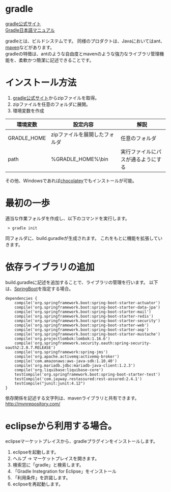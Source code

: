 # gradle

[gradle公式サイト](http://gradle.org/)  
[Gradle日本語マニュアル](http://gradle.monochromeroad.com/docs/)

gradleとは、ビルドシステムです。
同様のプロダクトは、Javaにおいてはant、[maven](https://github.com/snjxnksm/practice/wiki/maven)などがあります。  
gradleの特徴は、antのような自由度とmavenのような強力なライブラリ管理機能を、柔軟かつ簡潔に記述できることです。


# インストール方法

1. [gradle公式サイト](http://gradle.org/)からzipファイルを取得。
2. zipファイルを任意のフォルダに展開。  
3. 環境変数を作成  

|環境変数|設定内容|解説|
|--|--|--|
|GRADLE_HOME|zipファイルを展開したフォルダ|任意のフォルダ|
|path|%GRADLE_HOME%\bin|実行ファイルにパスが通るようにする|

その他、Windowsであれば[chocolatey](https://github.com/snjxnksm/practice/wiki/Chocolatey)でもインストールが可能。  

# 最初の一歩

適当な作業フォルダを作成し、以下のコマンドを実行します。
```
 > gradle init
```
同フォルダに、build.guradleが生成されます。
これをもとに機能を拡張していきます。

# 依存ライブラリの追加

build.guradleに記述を追加することで、ライブラリの管理を行います。
以下は、[SpringBoot](../springboot/readme.md)を指定する場合。
```
dependencies {
    compile('org.springframework.boot:spring-boot-starter-actuator')
    compile('org.springframework.boot:spring-boot-starter-data-jpa')
    compile('org.springframework.boot:spring-boot-starter-mail')
    compile('org.springframework.boot:spring-boot-starter-redis')
    compile('org.springframework.boot:spring-boot-starter-security')
    compile('org.springframework.boot:spring-boot-starter-web')
    compile('org.springframework.boot:spring-boot-starter-aop')
    compile('org.springframework.boot:spring-boot-starter-mustache')
    compile('org.projectlombok:lombok:1.16.6')
    compile('org.springframework.security.oauth:spring-security-oauth2:2.0.7.RELEASE')
    compile('org.springframework:spring-jms')
    compile('org.apache.activemq:activemq-broker')
    compile('com.amazonaws:aws-java-sdk:1.10.40')
    compile('org.mariadb.jdbc:mariadb-java-client:1.2.3')
    compile('org.liquibase:liquibase-core')
    testCompile('org.springframework.boot:spring-boot-starter-test')
    testCompile('com.jayway.restassured:rest-assured:2.4.1')
    testCompile("junit:junit:4.12")
}
```
依存関係を記述する文字列は、mavenライブラリと共有できます。
http://mvnrepository.com/


# eclipseから利用する場合。

eclipseマーケットプレイスから、gradleプラグインをインストールします。

1. eclipseを起動します。
2. ヘルプ → マーケットプレイスを開きます。
3. 検索窓に「gradle」と検索します。
4. 「Gradle Instegration for Eclipse」をインストール
5. 「利用条件」を許諾します。
6. eclipseを再起動します。
